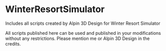 # WinterResortSimulator
Includes all scripts created by Alpin 3D Design for Winter Resort Simulator

All scripts published here can be used and published in your modifications without any restrictions. Please mention me or Alpin 3D Design in the credits.
